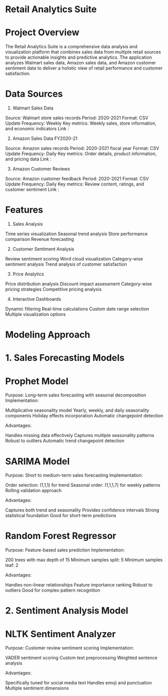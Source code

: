 # Retail Analytics Suite

# Project Overview
The Retail Analytics Suite is a comprehensive data analysis and visualization platform that combines sales data from multiple retail sources to provide actionable insights and predictive analytics. The application analyzes Walmart sales data, Amazon sales data, and Amazon customer sentiment data to deliver a holistic view of retail performance and customer satisfaction.

# Data Sources
1. Walmart Sales Data

Source: Walmart store sales records
Period: 2020-2021
Format: CSV
Update Frequency: Weekly
Key metrics: Weekly sales, store information, and economic indicators
Link :

2. Amazon Sales Data FY2020-21

Source: Amazon sales records
Period: 2020-2021 fiscal year
Format: CSV
Update Frequency: Daily
Key metrics: Order details, product information, and pricing data
Link :

3. Amazon Customer Reviews

Source: Amazon customer feedback
Period: 2020-2021
Format: CSV
Update Frequency: Daily
Key metrics: Review content, ratings, and customer sentiment
Link :

# Features
1. Sales Analysis

Time series visualization
Seasonal trend analysis
Store performance comparison
Revenue forecasting

2. Customer Sentiment Analysis

Review sentiment scoring
Word cloud visualization
Category-wise sentiment analysis
Trend analysis of customer satisfaction

3. Price Analytics

Price distribution analysis
Discount impact assessment
Category-wise pricing strategies
Competitive pricing analysis

4. Interactive Dashboards

Dynamic filtering
Real-time calculations
Custom date range selection
Multiple visualization options

# Modeling Approach
# 1. Sales Forecasting Models
# Prophet Model

Purpose: Long-term sales forecasting with seasonal decomposition
Implementation:

Multiplicative seasonality model
Yearly, weekly, and daily seasonality components
Holiday effects incorporation
Automatic changepoint detection


Advantages:

Handles missing data effectively
Captures multiple seasonality patterns
Robust to outliers
Automatic trend changepoint detection



# SARIMA Model

Purpose: Short to medium-term sales forecasting
Implementation:

Order selection: (1,1,1) for trend
Seasonal order: (1,1,1,7) for weekly patterns
Rolling validation approach


Advantages:

Captures both trend and seasonality
Provides confidence intervals
Strong statistical foundation
Good for short-term predictions



# Random Forest Regressor

Purpose: Feature-based sales prediction
Implementation:

200 trees with max depth of 15
Minimum samples split: 5
Minimum samples leaf: 2


Advantages:

Handles non-linear relationships
Feature importance ranking
Robust to outliers
Good for complex pattern recognition



# 2. Sentiment Analysis Model
# NLTK Sentiment Analyzer

Purpose: Customer review sentiment scoring
Implementation:

VADER sentiment scoring
Custom text preprocessing
Weighted sentence analysis


Advantages:

Specifically tuned for social media text
Handles emoji and punctuation
Multiple sentiment dimensions
